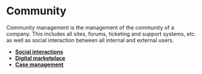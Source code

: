 # Community 

Community management is the management of the community of a company. This includes all sites, forums, ticketing and support systems, etc. as well as social interaction between all internal and external users. 

- **[Social interactions](https://github.com/ErpNetDocs/tech/blob/master/modules/community/social-interactions/index.md)** 
- **[Digital marketplace](https://github.com/ErpNetDocs/tech/blob/master/modules/community/digital-marketplace.md)** 
- **[Case management](https://github.com/ErpNetDocs/tech/tree/master/modules/community)**
